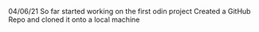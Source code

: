 04/06/21
So far started working on the first odin project
Created a GitHub Repo and cloned it onto a local machine